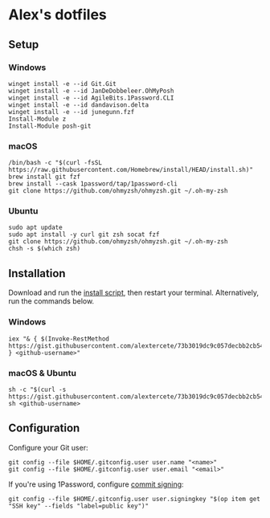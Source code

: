 # Alex's dotfiles

## Setup

### Windows

```
winget install -e --id Git.Git
winget install -e --id JanDeDobbeleer.OhMyPosh
winget install -e --id AgileBits.1Password.CLI
winget install -e --id dandavison.delta
winget install -e --id junegunn.fzf
Install-Module z
Install-Module posh-git
```

### macOS

```
/bin/bash -c "$(curl -fsSL https://raw.githubusercontent.com/Homebrew/install/HEAD/install.sh)"
brew install git fzf
brew install --cask 1password/tap/1password-cli
git clone https://github.com/ohmyzsh/ohmyzsh.git ~/.oh-my-zsh
```

### Ubuntu

```
sudo apt update
sudo apt install -y curl git zsh socat fzf
git clone https://github.com/ohmyzsh/ohmyzsh.git ~/.oh-my-zsh
chsh -s $(which zsh)
```

## Installation

Download and run the [install script](https://gist.github.com/alextercete/73b3019dc9c057decbb2cb54cb00e88c), then restart your terminal. Alternatively, run the commands below.

### Windows

```
iex "& { $(Invoke-RestMethod https://gist.githubusercontent.com/alextercete/73b3019dc9c057decbb2cb54cb00e88c/raw/dotfiles.ps1) } <github-username>"
```

### macOS & Ubuntu

```
sh -c "$(curl -s https://gist.githubusercontent.com/alextercete/73b3019dc9c057decbb2cb54cb00e88c/raw/dotfiles.sh)" sh <github-username>
```

## Configuration

Configure your Git user:

```
git config --file $HOME/.gitconfig.user user.name "<name>"
git config --file $HOME/.gitconfig.user user.email "<email>"
```

If you're using 1Password, configure [commit signing](https://developer.1password.com/docs/ssh/git-commit-signing/):

```
git config --file $HOME/.gitconfig.user user.signingkey "$(op item get "SSH key" --fields "label=public key")"
```
